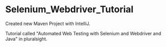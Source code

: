 # Selenium_Webdriver_Tutorial

Created new Maven Project with IntelliJ.

Tutorial called "Automated Web Testing with Selenium and Webdriver and Java" in pluralsight.
